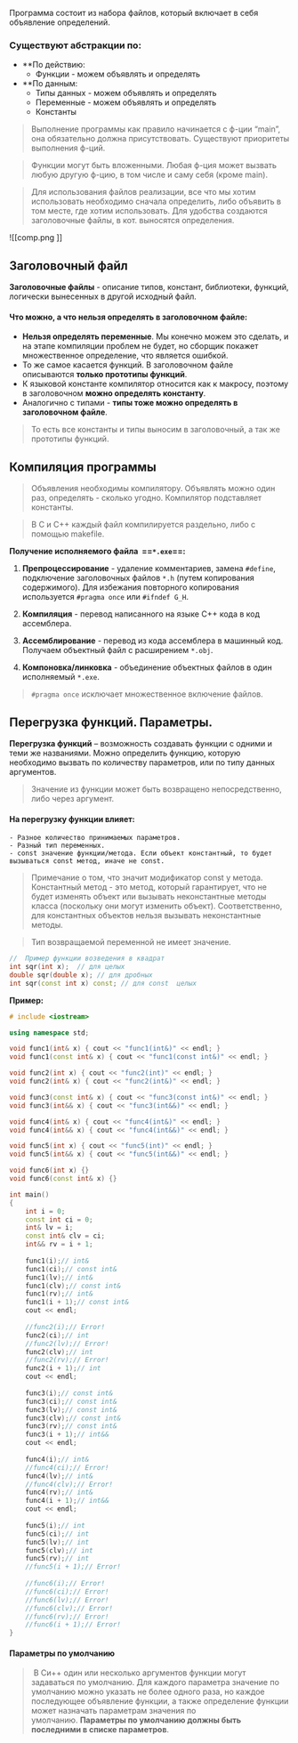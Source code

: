  
Программа состоит из набора файлов, который включает в себя объявление определений.

### Существуют абстракции по:

- **По действию:
	- Функции - можем объявлять и определять
- **По данным:
	- Типы данных - можем объявлять и определять
	- Переменные - можем объявлять и определять
	- Константы

>Выполнение программы как правило начинается с ф-ции “main”, она обязательно должна присутствовать. Существуют приоритеты выполнения ф-ций.

>Функции могут быть вложенными. Любая ф-ция может вызвать любую другую ф-цию, в том числе и саму себя (кроме main).

>Для использования файлов реализации, все что мы хотим использовать необходимо сначала определить, либо объявить в том месте, где хотим использовать. Для удобства создаются заголовочные файлы, в кот. выносятся определения.


![[comp.png ]]


## Заголовочный файл

**Заголовочные файлы** - описание типов, констант, библиотеки, функций, логически вынесенных в другой исходный файл.

#### Что можно, а что нельзя определять в заголовочном файле:

- **Нельзя определять переменные**. Мы конечно можем это сделать, и на этапе компиляции проблем не будет, но сборщик покажет множественное определение, что является ошибкой.
- То же самое касается функций. В заголовочном файле описываются **только прототипы функций**.
- К языковой константе компилятор относится как к макросу, поэтому в заголовочном **можно определять константу**.
- Аналогично с типами - **типы тоже можно определять в заголовочном файле**.

>То есть все константы и типы выносим в заголовочный, а так же прототипы функций.

## Компиляция программы

>Объявления необходимы компилятору. Объявлять можно один раз, определять - сколько угодно. Компилятор подставляет константы.

>В С и С++ каждый файл компилируется раздельно, либо с помощью makefile.

**Получение исполняемого файла  ==`*.exe`==:**
1. **Препроцессирование** - удаление комментариев, замена `#define`, подключение заголовочных файлов `*.h` (путем копирования содержимого). Для избежания повторного копирования используется `#pragma once` или `#ifndef G_H`.
    
2. **Компиляция** - перевод написанного на языке C++ кода в код ассемблера.
    
3. **Ассемблирование** - перевод из кода ассемблера в машинный код. Получаем объектный файл с расширением `*.obj`.
    
4. **Компоновка/линковка** - объединение объектных файлов в один исполняемый `*.exe`.

>`#pragma once` исключает множественное включение файлов.

## Перегрузка функций. Параметры.

**Перегрузка функций** – возможность создавать функции с одними и теми же названиями. Можно определить функцию, которую необходимо вызвать по количеству параметров, или по типу данных аргументов.

>Значение из функции может быть возвращено непосредственно, либо через аргумент.

#### На перегрузку функции влияет:
	- Разное количество принимаемых параметров.
	- Разный тип переменных.
	- const значение функции/метода. Если объект константный, то будет вызываться const метод, иначе не const.

>Примечание о том, что значит модификатор const у метода. Константный метод - это метод, который гарантирует, что не будет изменять объект или вызывать неконстантные методы класса (поскольку они могут изменить объект). Соответственно, для константных объектов нельзя вызывать неконстантные методы.

>Тип возвращаемой переменной не имеет значение.

```c++
//  Пример функции возведения в квадрат
int sqr(int x);  // для целых
double sqr(double x); // для дробных
int sqr(const int x) const; // для const  целых 
```

**Пример:**
```c++
# include <iostream>

using namespace std;

void func1(int& x) { cout << "func1(int&)" << endl; }
void func1(const int& x) { cout << "func1(const int&)" << endl; }

void func2(int x) { cout << "func2(int)" << endl; }
void func2(int& x) { cout << "func2(int&)" << endl; }

void func3(const int& x) { cout << "func3(const int&)" << endl; }
void func3(int&& x) { cout << "func3(int&&)" << endl; }

void func4(int& x) { cout << "func4(int&)" << endl; }
void func4(int&& x) { cout << "func4(int&&)" << endl; }

void func5(int x) { cout << "func5(int)" << endl; }
void func5(int&& x) { cout << "func5(int&&)" << endl; }

void func6(int x) {}
void func6(const int& x) {}

int main()
{
	int i = 0;
	const int ci = 0;
	int& lv = i;
	const int& clv = ci;
	int&& rv = i + 1;
	
	func1(i);// int&
	func1(ci);// const int&
	func1(lv);// int&
	func1(clv);// const int&
	func1(rv);// int&
	func1(i + 1);// const int&
	cout << endl;
	
	//func2(i);// Error!
	func2(ci);// int
	//func2(lv);// Error!
	func2(clv);// int
	//func2(rv);// Error!
	func2(i + 1);// int
	cout << endl;
	
	func3(i);// const int&
	func3(ci);// const int&
	func3(lv);// const int&
	func3(clv);// const int&
	func3(rv);// const int&
	func3(i + 1);// int&&
	cout << endl;
	
	func4(i);// int&
	//func4(ci);// Error!
	func4(lv);// int&
	//func4(clv);// Error!
	func4(rv);// int&
	func4(i + 1);// int&&
	cout << endl;
	
	func5(i);// int
	func5(ci);// int
	func5(lv);// int
	func5(clv);// int
	func5(rv);// int
	//func5(i + 1);// Error!
	
	//func6(i);// Error!
	//func6(ci);// Error!
	//func6(lv);// Error!
	//func6(clv);// Error!
	//func6(rv);// Error!
	//func6(i + 1);// Error!
}
```

#### Параметры по умолчанию

> В Си++ один или несколько аргументов функции могут задаваться по умолчанию. Для каждого параметра значение по умолчанию можно указать не более одного раза, но каждое последующее объявление функции, а также определение функции может назначать параметрам значения по умолчанию. **Параметры по умолчанию должны быть последними в списке параметров**.